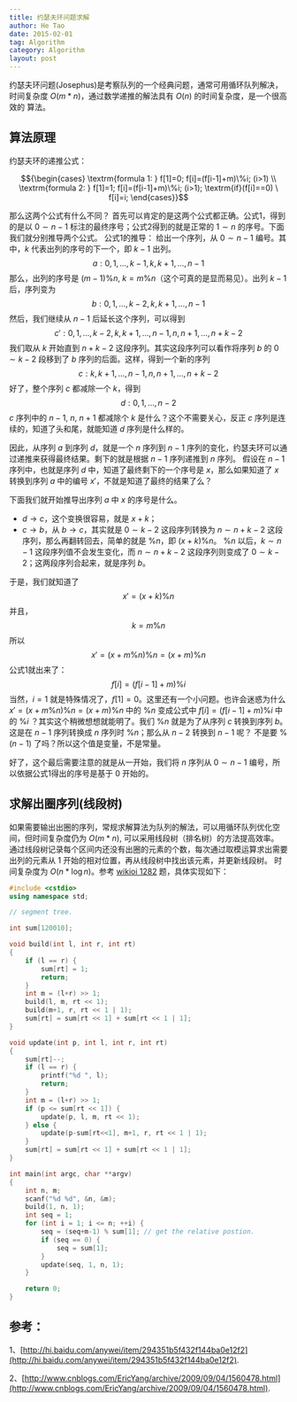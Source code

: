 ```yaml
---
title: 约瑟夫环问题求解
author: He Tao
date: 2015-02-01
tag: Algorithm
category: Algorithm
layout: post
---
```


约瑟夫环问题(Josephus)是考察队列的一个经典问题，通常可用循环队列解决，时间复杂度 $O(m*n)$，通过数学递推的解法具有 $O(n)$ 的时间复杂度，是一个很高效的
算法。

<!--more-->

算法原理
-------

约瑟夫环的递推公式：

$${\begin{cases}
\textrm{formula 1: } f[1]=0; f[i]=(f[i-1]+m)\%i; (i>1) \\
\textrm{formula 2: } f[1]=1; f[i]=(f[i-1]+m)\%i; (i>1); \textrm{if}(f[i]==0) \ f[i]=i;
\end{cases}}$$

那么这两个公式有什么不同？
首先可以肯定的是这两个公式都正确。公式1，得到的是以 $0 \sim n-1$ 标注的最终序号；公式2得到的就是正常的 $1 \sim n$ 的序号。下面我们就分别推导两个公式。
公式1的推导：
给出一个序列，从 $0 \sim n-1$ 编号。其中，$k$ 代表出列的序号的下一个，即 $k-1$ 出列。
$$a: 0, 1, \dots, k-1, k, k+1, \dots, n-1$$
那么，出列的序号是 $(m-1)\%n$, $k=m\%n$（这个可真的是显而易见）。出列 $k-1$ 后，序列变为
$$b: 0, 1, \dots, k-2, k, k+1, \dots, n-1$$
然后，我们继续从 $n-1$ 后延长这个序列，可以得到
$$c': 0, 1, \dots, k-2, k, k+1, \dots, n-1, n, n+1, \dots, n+k-2$$
我们取从 $k$ 开始直到 $n+k-2$ 这段序列。其实这段序列可以看作将序列 $b$ 的 $0 \sim k-2$ 段移到了 $b$ 序列的后面。这样，得到一个新的序列
$$c: k, k+1, \dots, n-1, n, n+1, \dots, n+k-2$$
好了，整个序列 $c$ 都减除一个 $k$，得到
$$d: 0, 1, \dots, n-2$$
$c$ 序列中的 $n-1$, $n$, $n+1$ 都减除个 $k$ 是什么？这个不需要关心，反正 $c$ 序列是连续的，知道了头和尾，就能知道 $d$ 序列是什么样的。

因此，从序列 $a$ 到序列 $d$，就是一个 $n$ 序列到 $n-1$ 序列的变化，约瑟夫环可以通过递推来获得最终结果。剩下的就是根据 $n-1$ 序列递推到 $n$ 序列。
假设在 $n-1$ 序列中，也就是序列 $d$ 中，知道了最终剩下的一个序号是 $x$，那么如果知道了 $x$ 转换到序列 $a$ 中的编号 $x'$，不就是知道了最终的结果了么？

下面我们就开始推导出序列 $a$ 中 $x$ 的序号是什么。

+ $d \to c$，这个变换很容易，就是 $x+k$；
+ $c \to b$，从 $b \to c$，其实就是 $0 \sim k-2$ 这段序列转换为 $n \sim n+k-2$ 这段序列，那么再翻转回去，简单的就是 $\%n$，即 $(x+k)\%n$。
$\%n$ 以后，$k \sim n-1$ 这段序列值不会发生变化，而 $n \sim n+k-2$ 这段序列则变成了 $0 \sim k-2$；这两段序列合起来，就是序列 $b$。

于是，我们就知道了 $$x'=(x+k)\%n$$ 并且，$$k=m\%n$$ 所以 $$x'=(x+m\%n)\%n=(x+m)\%n$$ 公式1就出来了：
$$f[i]=(f[i-1]+m)\%i$$
当然，$i=1$ 就是特殊情况了，$f[1]=0$。这里还有一个小问题。也许会迷惑为什么 $x'=(x+m\%n)\%n=(x+m)\%n$ 中的 $\%n$ 变成公式中 $f[i]=(f[i-1]+m)\%i$
中的 $\%i$ ？其实这个稍微想想就能明了。我们 $\%n$ 就是为了从序列 $c$ 转换到序列 $b$。这是在 $n-1$ 序列转换成 $n$ 序列时 $\%n$；那么从 $n-2$ 转换到 $n-1$ 呢？
不是要 $\%(n-1)$ 了吗？所以这个值是变量，不是常量。

好了，这个最后需要注意的就是从一开始，我们将 $n$ 序列从 $0 \sim n-1$ 编号，所以依据公式1得出的序号是基于 $0$ 开始的。

## 求解出圈序列(线段树)

如果需要输出出圈的序列，常规求解算法为队列的解法，可以用循环队列优化空间，但时间复杂度仍为 $O(m*n)$, 可以采用线段树（排名树）的方法提高效率。
通过线段树记录每个区间内还没有出圈的元素的个数，每次通过取模运算求出需要出列的元素从 $1$ 开始的相对位置，再从线段树中找出该元素，并更新线段树。
时间复杂度为 $O(n * \log{n})$。参考 [wikioi 1282](http://codevs.cn/problem/1282/ "wikioi 1282") 题，具体实现如下：

~~~cpp
#include <cstdio>
using namespace std;

// segment tree.

int sum[120010];

void build(int l, int r, int rt)
{
    if (l == r) {
        sum[rt] = 1;
        return;
    }
    int m = (l+r) >> 1;
    build(l, m, rt << 1);
    build(m+1, r, rt << 1 | 1);
    sum[rt] = sum[rt << 1] + sum[rt << 1 | 1];
}

void update(int p, int l, int r, int rt)
{
    sum[rt]--;
    if (l == r) {
        printf("%d ", l);
        return;
    }
    int m = (l+r) >> 1;
    if (p <= sum[rt << 1]) {
        update(p, l, m, rt << 1);
    } else {
        update(p-sum[rt<<1], m+1, r, rt << 1 | 1);
    }
    sum[rt] = sum[rt << 1] + sum[rt << 1 | 1];
}

int main(int argc, char **argv)
{
    int n, m;
    scanf("%d %d", &n, &m);
    build(1, n, 1);
    int seq = 1;
    for (int i = 1; i <= n; ++i) {
        seq = (seq+m-1) % sum[1]; // get the relative postion.
        if (seq == 0) {
            seq = sum[1];
        }
        update(seq, 1, n, 1);
    }

    return 0;
}
~~~

## 参考：

1、[http://hi.baidu.com/anywei/item/294351b5f432f144ba0e12f2](http://hi.baidu.com/anywei/item/294351b5f432f144ba0e12f2).

2、[http://www.cnblogs.com/EricYang/archive/2009/09/04/1560478.html](http://www.cnblogs.com/EricYang/archive/2009/09/04/1560478.html).
